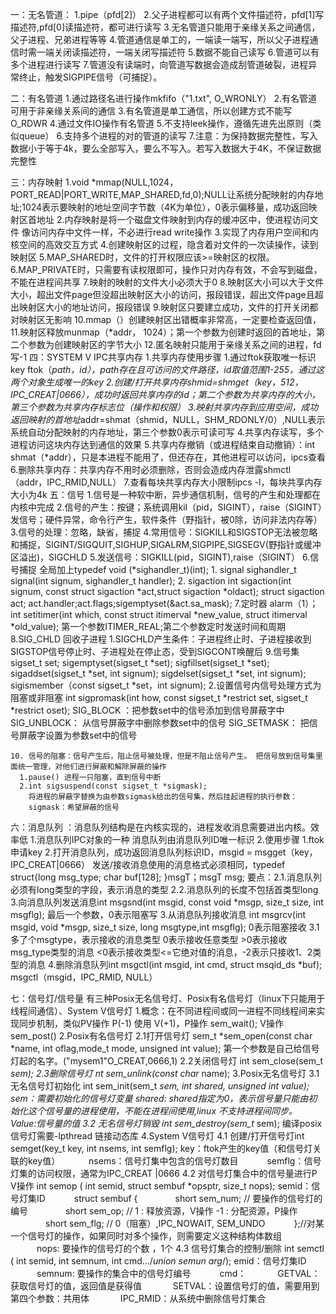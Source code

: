 一：无名管道：
  1.pipe（pfd[2]）
  2.父子进程都可以有两个文件描述符，pfd[1]写描述符,pfd[0]读描述符，都可进行读写
  3.无名管道只能用于亲缘关系之间通信，父子进程、兄弟进程等等
  4.管道通信是单工的，一端读一端写，所以父子进程通信时需一端关闭读描述符，一端关闭写描述符
  5.数据不能自己读写
  6.管道可以有多个进程进行读写
  7.管道没有读端时，向管道写数据会造成刮管道破裂，进程异常终止，触发SIGPIPE信号（可捕捉）。
  
二：有名管道
  1.通过路径名进行操作mkfifo（"1.txt", O_WRONLY）
  2.有名管道可用于非亲缘关系间的通信
  3.有名管道是单工通信，所以创建方式不能写O_RDWR
  4.通过文件IO操作有名管道
  5.不支持leek操作，遵循先进先出原则（类似queue）
  6.支持多个进程的对的管道的读写
  7.注意：为保持数据完整性，写入数据小于等于4k，要么全部写入，要么不写入。若写入数据大于4K，不保证数据完整性

三：内存映射
  1.void *mmap(NULL,1024，PORT_READ|PORT_WRITE,MAP_SHARED,fd,0);NULL让系统分配映射的内存地址;1024表示要映射的地址空间字节数（4K为单位），0表示偏移量，成功返回映射区首地址
  2.内存映射是将一个磁盘文件映射到内存的缓冲区中，使进程访问文件 像访问内存中文件一样，不必进行read write操作
  3.实现了内存用户空间和内核空间的高效交互方式
  4.创建映射区的过程，隐含着对文件的一次读操作，读到映射区
  5.MAP_SHARED时，文件的打开权限应该>=映射区的权限。
  6.MAP_PRIVATE时，只需要有读权限即可，操作只对内存有效，不会写到磁盘，不能在进程间共享
  7.映射的映射的文件大小必须大于0
  8.映射区大小可以大于文件大小，超出文件page但没超出映射区大小的访问，报段错误，超出文件page且超出映射区大小的地址访问，报段错误
  9.映射区只要建立成功，文件的打开关闭都对映射区无影响
  10.mmap（）创建映射区出错概率非常高，一定要检查返回值，
  11.映射区释放munmap（*addr， 1024）；第一个参数为创建时返回的首地址，第二个参数为创建映射区的字节大小
  12.匿名映射只能用于亲缘关系之间的进程，fd写-1
四：SYSTEM V IPC共享内存
  1.共享内存使用步骤
    1.通过ftok获取唯一标识key ftok（*path，id），path存在且可访问的文件路径，id取值范围1-255，通过这两个对象生成唯一的key
    2.创建/打开共享内存shmid=shmget（key，512，IPC_CREAT|0666），成功时返回共享内存的id；第二个参数为共享内存的大小，第三个参数为共享内存标志位（操作和权限）
    3.映射共享内存到应用空间，成功返回映射的首地址*addr=shmat（shmid，NULL，SHM_RDONLY/0）,NULL表示系统自动分配映射的内存地址，第三个参数0表示可读可写
    4.共享内存读写，多个进程访问这块内存达到通信的效果
    5.共享内存撤销（或进程结束自动撤销）：int shmat（*addr），只是本进程不能用了，但还存在，其他进程可以访问，ipcs查看
    6.删除共享内存：共享内存不用时必须删除，否则会造成内存泄露shmctl（addr，IPC_RMID,NULL）
    7.查看每块共享内存大小限制ipcs -l，每块共享内存大小为4k
  五：信号
    1.信号是一种软中断，异步通信机制，信号的产生和处理都在内核中完成
    2.信号的产生：按键；系统调用kil（pid，SIGINT），raise（SIGINT）发信号；硬件异常，命令行产生，软件条件（野指针，被0除，访问非法内存等）
    3.信号的处理：忽略，缺省，捕捉
    4.常用信号：SIGKILL和SIGSTOP无法被忽略和捕捉，SIGINT/SIGQUIT,SIGHUP,SIGALRM,SIGPIPE,SIGSEGV(野指针或缓冲区溢出)，SIGCHLD
    5.发送信号：SIGKILL(pid，SIGINT),raise（SIGINT）
    6.信号捕捉 全局加上typedef void (*sighandler_t)(int);
      1. signal sighandler_t  signal(int signum, sighandler_t handler);
      2. sigaction  int sigaction(int signum, const struct sigaction *act,struct sigaction *oldact); 
         struct sigaction act; act.handler;act.flags;sigemptyset(&act.sa_mask);
    7.定时器 alarm（1）；int setitimer(int which, const struct itimerval *new_value, struct itimerval *old_value); 第一个参数ITIMER_REAL;第二个参数定时发送时间和周期
    8.SIG_CHLD 回收子进程
      1.SIGCHLD产生条件：子进程终止时、子进程接收到SIGSTOP信号停止时、子进程处在停止态，受到SIGCONT唤醒后
    9.信号集
        sigset_t set; 
        sigemptyset(sigset_t *set);
        sigfillset(sigset_t *set);
        sigaddset(sigset_t *set, int signum);
        sigdelset(sigset_t *set, int signum);
        sigismember（const sigset_t *set，int signum); 
      2.设置信号内信号处理方式为阻塞或非阻塞
        int sigpromask(int how, const sigset_t *restrict set, sigset_t *restrict oset);
        SIG_BLOCK ：把参数set中的信号添加到信号屏蔽字中
        SIG_UNBLOCK： 从信号屏蔽字中删除参数set中的信号
        SIG_SETMASK： 把信号屏蔽字设置为参数set中的信号

      
    10. 信号的阻塞：信号产生后，阻止信号被处理，但是不阻止信号产生。 把信号放到信号集里面统一管理，对他们进行屏蔽和解除屏蔽的操作
      1.pause() 进程一只阻塞，直到信号中断
      2.int sigsuspend(const sigset_t *sigmask);
        将进程的屏蔽字替换为由参数sigmask给出的信号集，然后挂起进程的执行参数：
        sigmask：希望屏蔽的信号
六：消息队列 ：消息队列结构是在内核实现的，进程发收消息需要进出内核。效率低
  1.消息队列IPC对象的一种
  消息队列由消息队列ID唯一标识
  2.使用步骤
    1.ftok申请key
    2.打开消息队列，成功返回消息队列标识ID，msgid = msgget（key， IPC_CREAT|0666）
      发送/接收消息使用的消息格式必须相同，typedef struct{long msg_type; char buf[128]; }msgT；msgT msg;
      要点：2.1.消息队列必须有long类型的字段，表示消息的类型
            2.2.消息队列的长度不包括首类型long
    3.向消息队列发送消息int msgsnd(int msgid, const void *msgp, size_t size, int msgflg); 最后一个参数，0表示阻塞写
    3.从消息队列接收消息 int msgrcv(int msgid, void *msgp, size_t size, long msgtype,int msgflg);  0表示阻塞接收
      3.1多了个msgtype，表示接收的消息类型
        0表示接收任意类型
        >0表示接收msg_type类型的消息
        <0表示接收类型<=它绝对值的消息，-2表示只接收1、2类型的消息
    4.删除消息队列int msgctl(int msgid, int cmd, struct msqid_ds *buf); msgctl（msgid，IPC_RMID, NULL）

七：信号灯/信号量 有三种Posix无名信号灯、Posix有名信号灯（linux下只能用于线程间通信）、System V信号灯
  1.概念：在不同进程间或同一进程不同线程间来实现同步机制，类似PV操作 P(-1) 使用 V(+1)，P操作 sem_wait(); V操作 sem_post()
  2.Posix有名信号灯
    2.1打开信号灯 sem_t *sem_open(const char *name, int oflag,mode_t mode, unsigned int value); 第一个参数是自己给信号灯起的名字。("mysem1"O_CREAT,0666,1)
    2.2关闭信号灯 int sem_close(sem_t *sem);
    2.3删除信号灯 nt sem_unlink(const char* name);
  3.Posix无名信号灯
    3.1 无名信号灯初始化 int sem_init(sem_t *sem, int shared, unsigned int value);
      sem：需要初始化的信号灯变量
      shared: shared指定为0，表示信号量只能由初始化这个信号量的进程使用，不能在进程间使用,linux 不支持进程间同步。
      Value:信号量的值
    3.2 无名信号灯销毁 int sem_destroy(sem_t* sem);
  编译posix信号灯需要-lpthread 链接动态库
  4.System V信号灯
    4.1 创建/打开信号灯int semget(key_t key, int nsems, int semflg);
      key：ftok产生的key值（和信号灯关联的key值）
　　　nsems：信号灯集中包含的信号灯数目
　　　semflg：信号灯集的访问权限，通常为IPC_CREAT |0666
    4.2 对信号灯集合中的信号量进行P V操作
    int semop ( int semid, struct sembuf *opsptr, size_t nops);
      semid：信号灯集ID
　　　struct sembuf {
　　　　short sem_num; // 要操作的信号灯的编号
　　　　short sem_op;  // 1 : 释放资源，V操作
                         -1 : 分配资源，P操作  
　　　　short sem_flg;  // 0（阻塞）,IPC_NOWAIT, SEM_UNDO
　　　};//对某一个信号灯的操作，如果同时对多个操作，则需要定义这种结构体数组
　　　nops: 要操作的信号灯的个数 ，1个
   4.3 信号灯集合的控制/删除
   int semctl ( int semid, int semnum, int cmd…/*union semun arg*/);
    emid：信号灯集ID
　　　semnum: 要操作的集合中的信号灯编号
　　　cmd：
　　　  GETVAL：获取信号灯的值，返回值是获得值
　　　  SETVAL：设置信号灯的值，需要用到第四个参数：共用体
　　  　IPC_RMID：从系统中删除信号灯集合

     


    
